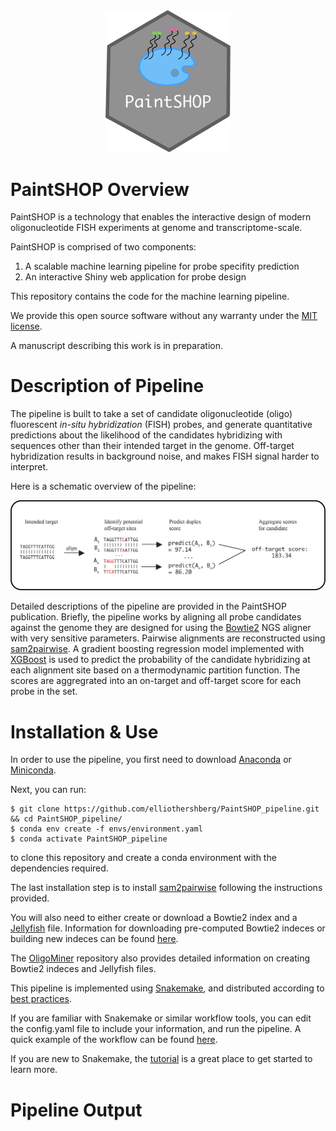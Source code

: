<div align="center">
  <img src="images/PaintSHOP-logo.png" width="200">
</div>

# PaintSHOP Overview

PaintSHOP is a technology that enables the interactive design of modern oligonucleotide FISH experiments at genome and transcriptome-scale.

PaintSHOP is comprised of two components:
1. A scalable machine learning pipeline for probe specifity prediction
2. An interactive Shiny web application for probe design

This repository contains the code for the machine learning pipeline.

We provide this open source software without any warranty under the [MIT license](https://opensource.org/licenses/MIT).

A manuscript describing this work is in preparation.

# Description of Pipeline

The pipeline is built to take a set of candidate oligonucleotide (oligo) fluorescent *in-situ hybridization* (FISH) probes, and generate quantitative predictions about the likelihood of the candidates hybridizing with sequences other than their intended target in the genome. Off-target hybridization results in background noise, and makes FISH signal harder to interpret.

Here is a schematic overview of the pipeline:

<div align="center">
  <img src="images/HOP-schematic.png">
</div>

Detailed descriptions of the pipeline are provided in the PaintSHOP publication. Briefly, the pipeline works by aligning all probe candidates against the genome they are designed for using the [Bowtie2](http://bowtie-bio.sourceforge.net/bowtie2/index.shtml) NGS aligner with very sensitive parameters. Pairwise alignments are reconstructed using [sam2pairwise](https://github.com/mlafave/sam2pairwise). A gradient boosting regression model implemented with [XGBoost](https://xgboost.readthedocs.io/en/latest/#) is used to predict the probability of the candidate hybridizing at each alignment site based on a thermodynamic partition function. The scores are aggregrated into an on-target and off-target score for each probe in the set.

# Installation & Use

In order to use the pipeline, you first need to download [Anaconda](https://www.anaconda.com/distribution/) or [Miniconda](https://docs.conda.io/en/latest/miniconda.html).

Next, you can run:

```
$ git clone https://github.com/elliothershberg/PaintSHOP_pipeline.git && cd PaintSHOP_pipeline/
$ conda env create -f envs/environment.yaml
$ conda activate PaintSHOP_pipeline
```

to clone this repository and create a conda environment with the dependencies required.

The last installation step is to install [sam2pairwise](https://github.com/mlafave/sam2pairwise) following the instructions provided.

You will also need to either create or download a Bowtie2 index and a [Jellyfish](http://www.genome.umd.edu/jellyfish.html) file. Information for downloading pre-computed Bowtie2 indeces or building new indeces can be found [here](http://bowtie-bio.sourceforge.net/bowtie2/index.shtml).

The [OligoMiner](https://github.com/brianbeliveau/OligoMiner) repository also provides detailed information on creating Bowtie2 indeces and Jellyfish files.

This pipeline is implemented using [Snakemake](https://snakemake.readthedocs.io/en/stable/index.html), and distributed according to [best practices](https://snakemake.readthedocs.io/en/stable/snakefiles/deployment.html).

If you are familiar with Snakemake or similar workflow tools, you can edit the config.yaml file to include your information, and run the pipeline. A quick example of the workflow can be found [here](https://snakemake.readthedocs.io/en/stable/snakefiles/deployment.html).

If you are new to Snakemake, the [tutorial](https://snakemake.readthedocs.io/en/stable/tutorial/tutorial.html) is a great place to get started to learn more.

# Pipeline Output










